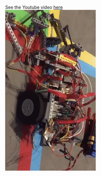 See the Youtube video [here](https://youtu.be/I2xPV98TzHs) \
<img src="bot.jpg" height="510" width="288" >
